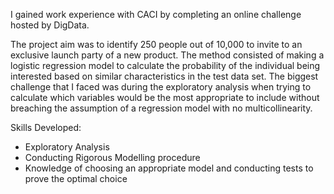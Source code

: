 I gained work experience with CACI by completing an online challenge hosted by DigData.

The project aim was to identify 250 people out of 10,000 to invite to an exclusive launch party of a new product. The method consisted of making a logistic regression model to calculate the probability of the individual being interested based on similar characteristics in the test data set. The biggest challenge that I faced was during the exploratory analysis when trying to calculate which variables would be the most appropriate to include without breaching the assumption of a regression model with no multicollinearity.

Skills Developed:

- Exploratory Analysis 
- Conducting Rigorous Modelling procedure
- Knowledge of choosing an appropriate model and conducting tests to prove the optimal choice
